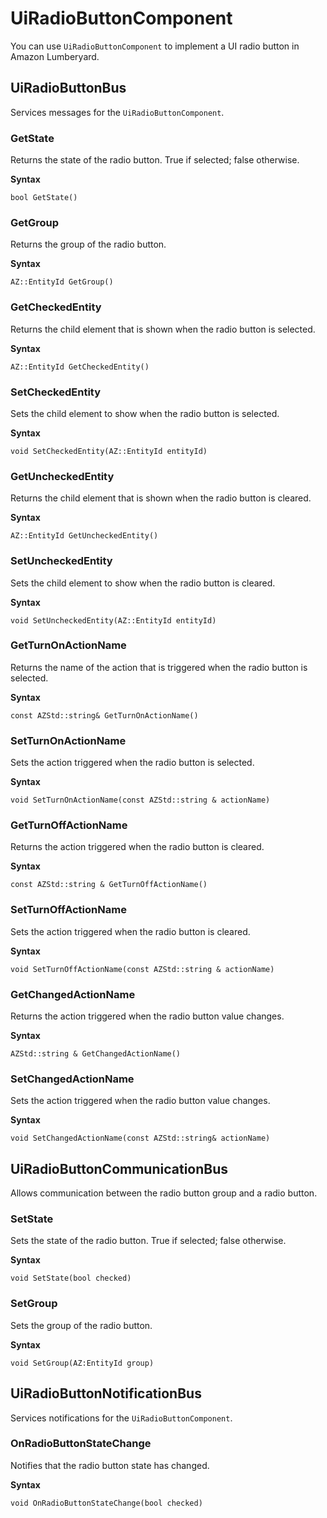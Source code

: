 # UiRadioButtonComponent<a name="lua-scripting-ces-api-ui-uiradiobuttoncomponent"></a>

You can use `UiRadioButtonComponent` to implement a UI radio button in Amazon Lumberyard\.

## UiRadioButtonBus<a name="lua-scripting-ces-api-ui-uiradiobuttoncomponent-uiradiobuttonbus"></a>

Services messages for the `UiRadioButtonComponent`\.

### GetState<a name="lua-scripting-ces-api-ui-uiradiobuttoncomponent-uiradiobuttonbus-getstate"></a>

Returns the state of the radio button\. True if selected; false otherwise\.

**Syntax**

```
bool GetState()
```

### GetGroup<a name="lua-scripting-ces-api-ui-uiradiobuttoncomponent-uiradiobuttonbus-getgroup"></a>

Returns the group of the radio button\.

**Syntax**

```
AZ::EntityId GetGroup()
```

### GetCheckedEntity<a name="lua-scripting-ces-api-ui-uiradiobuttoncomponent-uiradiobuttonbus-getcheckedentity"></a>

Returns the child element that is shown when the radio button is selected\.

**Syntax**

```
AZ::EntityId GetCheckedEntity()
```

### SetCheckedEntity<a name="lua-scripting-ces-api-ui-uiradiobuttoncomponent-uiradiobuttonbus-setcheckedentity"></a>

Sets the child element to show when the radio button is selected\.

**Syntax**

```
void SetCheckedEntity(AZ::EntityId entityId)
```

### GetUncheckedEntity<a name="lua-scripting-ces-api-ui-uiradiobuttoncomponent-uiradiobuttonbus-getuncheckedentity"></a>

Returns the child element that is shown when the radio button is cleared\.

**Syntax**

```
AZ::EntityId GetUncheckedEntity()
```

### SetUncheckedEntity<a name="lua-scripting-ces-api-ui-uiradiobuttoncomponent-uiradiobuttonbus-setuncheckedentity"></a>

Sets the child element to show when the radio button is cleared\.

**Syntax**

```
void SetUncheckedEntity(AZ::EntityId entityId)
```

### GetTurnOnActionName<a name="lua-scripting-ces-api-ui-uiradiobuttoncomponent-uiradiobuttonbus-getturnonactionname"></a>

Returns the name of the action that is triggered when the radio button is selected\. 

**Syntax**

```
const AZStd::string& GetTurnOnActionName()
```

### SetTurnOnActionName<a name="lua-scripting-ces-api-ui-uiradiobuttoncomponent-uiradiobuttonbus-setturnonactionname"></a>

Sets the action triggered when the radio button is selected\.

**Syntax**

```
void SetTurnOnActionName(const AZStd::string & actionName)
```

### GetTurnOffActionName<a name="lua-scripting-ces-api-ui-uiradiobuttoncomponent-uiradiobuttonbus-getturnoffactionname"></a>

Returns the action triggered when the radio button is cleared\.

**Syntax**

```
const AZStd::string & GetTurnOffActionName() 
```

### SetTurnOffActionName<a name="lua-scripting-ces-api-ui-uiradiobuttoncomponent-uiradiobuttonbus-setturnoffactionname"></a>

Sets the action triggered when the radio button is cleared\.

**Syntax**

```
void SetTurnOffActionName(const AZStd::string & actionName)
```

### GetChangedActionName<a name="lua-scripting-ces-api-ui-uiradiobuttoncomponent-uiradiobuttonbus-getchangedactionname"></a>

Returns the action triggered when the radio button value changes\.

**Syntax**

```
AZStd::string & GetChangedActionName()
```

### SetChangedActionName<a name="lua-scripting-ces-api-ui-uiradiobuttoncomponent-uiradiobuttonbus-setchangedactionname"></a>

Sets the action triggered when the radio button value changes\.

**Syntax**

```
void SetChangedActionName(const AZStd::string& actionName)
```

## UiRadioButtonCommunicationBus<a name="lua-scripting-ces-api-ui-uiradiobuttoncomponent-uiradiobuttoncommunicationbus"></a>

Allows communication between the radio button group and a radio button\. 

### SetState<a name="lua-scripting-ces-api-ui-uiradiobuttoncomponent-uiradiobuttoncommunicationbus-setstate"></a>

Sets the state of the radio button\. True if selected; false otherwise\.

**Syntax**

```
void SetState(bool checked)
```

### SetGroup<a name="lua-scripting-ces-api-ui-uiradiobuttoncomponent-uiradiobuttoncommunicationbus-setgroup"></a>

Sets the group of the radio button\.

**Syntax**

```
void SetGroup(AZ:EntityId group)
```

## UiRadioButtonNotificationBus<a name="lua-scripting-ces-api-ui-uiradiobuttoncomponent-uiradiobuttonnotificationbus"></a>

Services notifications for the `UiRadioButtonComponent`\. 

### OnRadioButtonStateChange<a name="lua-scripting-ces-api-ui-uiradiobuttoncomponent-uiradiobuttonnotificationbus-onradiobuttonstatechange"></a>

Notifies that the radio button state has changed\.

**Syntax**

```
void OnRadioButtonStateChange(bool checked)
```